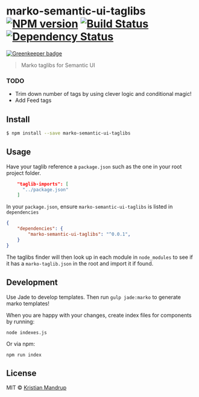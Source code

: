 marko-semantic-ui-taglibs [![NPM version](https://badge.fury.io/js/marko-semantic-ui-taglibs.svg)](https://npmjs.org/package/marko-semantic-ui-taglibs) [![Build Status](https://travis-ci.org/kristianmandrup/marko-semantic-ui-taglibs.svg?branch=master)](https://travis-ci.org/kristianmandrup/marko-semantic-ui-taglibs) [![Dependency Status](https://david-dm.org/kristianmandrup/marko-semantic-ui-taglibs.svg?theme=shields.io)](https://david-dm.org/kristianmandrup/marko-semantic-ui-taglibs)
=========================================================================================================================================================================================================================================================================================================================================================================================================================================================================================================

[![Greenkeeper badge](https://badges.greenkeeper.io/kristianmandrup/marko-semantic-ui-taglibs.svg)](https://greenkeeper.io/)

> Marko taglibs for Semantic UI

### TODO

-	Trim down number of tags by using clever logic and conditional magic!
-	Add Feed tags

Install
-------

```sh
$ npm install --save marko-semantic-ui-taglibs
```

Usage
-----

Have your taglib reference a `package.json` such as the one in your root project folder.

```json
    "taglib-imports": [
      "../package.json"
    ]
```

In your `package.json`, ensure `marko-semantic-ui-taglibs` is listed in `dependencies`

```json
{
    "dependencies": {
        "marko-semantic-ui-taglibs": "^0.0.1",
    }
}
```

The taglibs finder will then look up in each module in `node_modules` to see if it has a `marko-taglib.json` in the root and import it if found.

Development
-----------

Use Jade to develop templates. Then run `gulp jade:marko` to generate marko templates!

When you are happy with your changes, create index files for components by running:

`node indexes.js`

Or via npm:

`npm run index`

License
-------

MIT © [Kristian Mandrup]()
